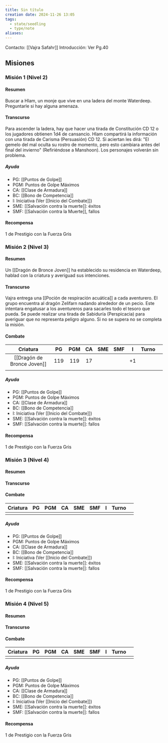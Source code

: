 ```yaml
---
title: Sin título
creation date: 2024-11-26 13:05
tags:
  - state/seedling
  - type/note
aliases:
---
```

Contacto: [[Vajra Safahr]]
Introducción: Ver Pg.40

## Misiones

### Misión 1 (Nivel 2)

#### Resumen

Buscar a Hlam, un monje que vive en una ladera del monte Waterdeep. Preguntarle si hay alguna amenaza.

#### Transcurso

Para ascender la ladera, hay que hacer una tirada de Constitución CD 12 o los jugadores obtienen 1d4 de cansancio. Hlam compartirá la información con una tirada de Carisma (Persuasión) CD 12. Si aciertan les dirá: "El gemelo del mal oculta su rostro de momento, pero esto cambiara antes del final del invierno" (Refiriéndose a Manshoon). Los personajes volverán sin problema.

##### Ayuda
- PG: [[Puntos de Golpe]]
- PGM: Puntos de Golpe Máximos
- CA: [[Clase de Armadura]]
- BC: [[Bono de Competencia]]
- I: Iniciativa (Ver [[Inicio del Combate]])
- SME: [[Salvación contra la muerte]]: éxitos
- SMF: [[Salvación contra la Muerte]], fallos

#### Recompensa

1 de Prestigio con la Fuerza Gris

### Misión 2 (Nivel 3)

#### Resumen

Un [[Dragón de Bronce Joven]] ha establecido su residencia en Waterdeep, hablad con la criatura y averiguad sus intenciones.

#### Transcurso

Vajra entrega una [[Poción de respiración acuática]] a cada aventurero. El grupo encuentra al dragón Zelifarn nadando alrededor de un pecio. Este intentara engatusar a los aventureros para sacarles todo el tesoro que pueda. Se puede realizar una tirada de Sabiduría (Perspicacia) para averiguar que no representa peligro alguno. Si no se supera no se completa la misión.

#### Combate

|          Criatura          | PG  | PGM | CA  | SME | SMF |  I  | Turno |     |
| :------------------------: | :-: | :-: | :-: | :-: | :-: | :-: | :---: | --- |
| [[Dragón de Bronce Joven]] | 119 | 119 | 17  |     |     | +1  |       |     |
|                            |     |     |     |     |     |     |       |     |

##### Ayuda
- PG: [[Puntos de Golpe]]
- PGM: Puntos de Golpe Máximos
- CA: [[Clase de Armadura]]
- BC: [[Bono de Competencia]]
- I: Iniciativa (Ver [[Inicio del Combate]])
- SME: [[Salvación contra la muerte]]: éxitos
- SMF: [[Salvación contra la muerte]]: fallos


#### Recompensa

1 de Prestigio con la Fuerza Gris

### Misión 3 (Nivel 4)


#### Resumen
#### Transcurso


#### Combate

| Criatura | PG  | PGM | CA  | SME | SMF |  I  | Turno |     |
| :------: | :-: | :-: | :-: | :-: | :-: | :-: | :---: | --- |
|          |     |     |     |     |     |     |       |     |
##### Ayuda
- PG: [[Puntos de Golpe]]
- PGM: Puntos de Golpe Máximos
- CA: [[Clase de Armadura]]
- BC: [[Bono de Competencia]]
- I: Iniciativa (Ver [[Inicio del Combate]])
- SME: [[Salvación contra la muerte]]: éxitos
- SMF: [[Salvación contra la muerte]]: fallos
#### Recompensa

1 de Prestigio con la Fuerza Gris

### Misión 4 (Nivel 5)


#### Resumen
#### Transcurso


#### Combate

| Criatura | PG  | PGM | CA  | SME | SMF |  I  | Turno |     |
| :------: | :-: | :-: | :-: | :-: | :-: | :-: | :---: | --- |
|          |     |     |     |     |     |     |       |     |
##### Ayuda
- PG: [[Puntos de Golpe]]
- PGM: Puntos de Golpe Máximos
- CA: [[Clase de Armadura]]
- BC: [[Bono de Competencia]]
- I: Iniciativa (Ver [[Inicio del Combate]])
- SME: [[Salvación contra la muerte]]: éxitos
- SMF: [[Salvación contra la muerte]]: fallos
#### Recompensa

1 de Prestigio con la Fuerza Gris
